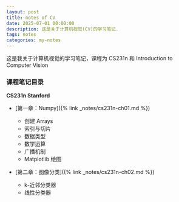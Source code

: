 ```yaml
---
layout: post
title: notes of CV
date: 2025-07-01 00:00:00
description: 这是关于计算机视觉(CV)的学习笔记.
tags: notes
categories: my-notes
---
```


这是我关于计算机视觉的学习笔记，课程为 CS231n 和 Introduction to Computer Vision

### 课程笔记目录

**CS231n Stanford**

- [第一章：Numpy]({% link _notes/cs231n-ch01.md %})

  - 创建 Arrays
  - 索引与切片
  - 数据类型
  - 数学运算
  - 广播机制
  - Matplotlib 绘图

- [第二章：图像分类]({% link _notes/cs231n-ch02.md %})
  - k-近邻分类器
  - 线性分类器
